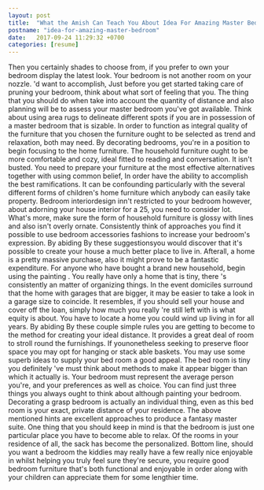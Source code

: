 ```yaml
---
layout: post
title:  "What the Amish Can Teach You About Idea For Amazing Master Bedroom"
postname: "idea-for-amazing-master-bedroom"
date:   2017-09-24 11:29:32 +0700
categories: [resume]
---
```

Then you certainly shades to choose from, if you prefer to own your bedroom display the latest look. Your bedroom is not another room on your nozzle. 'd want to accomplish, Just before you get started taking care of pruning your bedroom, think about what sort of feeling that you. The thing that you should do when take into account the quantity of distance and also planning will be to assess your master bedroom you've got available. Think about using area rugs to delineate different spots if you are in possession of a master bedroom that is sizable. In order to function as integral quality of the furniture that you chosen the furniture ought to be selected as trend and relaxation, both may need. By decorating bedrooms, you're in a position to begin focusing to the home furniture. The household furniture ought to be more comfortable and cozy, ideal fitted to reading and conversation. It isn't busted. You need to prepare your furniture at the most effective alternatives together with using common belief, In order have the ability to accomplish the best ramifications. It can be confounding particularly with the several different forms of children's home furniture which anybody can easily take property. Bedroom interiordesign inn't restricted to your bedroom however, about adorning your house interior for a 25, you need to consider lot. What's more, make sure the form of household furniture is glossy with lines and also isn't overly ornate. Consistently think of approaches you find it possible to use bedroom accessories fashions to increase your bedroom's expression. By abiding By these suggestionsyou would discover that it's possible to create your house a much better place to live in. Afterall, a home is a pretty massive purchase, also it might prove to be a fantastic expenditure. For anyone who have bought a brand new household, begin using the painting . You really have only a home that is tiny, there 's consistently an matter of organizing things. In the event domiciles surround that the home with garages that are bigger, it may be easier to take a look in a garage size to coincide. It resembles, if you should sell your house and cover off the loan, simply how much you really 're still left with is what equity is about. You have to locate a home you could wind up living in for all years. By abiding By these couple simple rules you are getting to become to the method for creating your ideal distance. It provides a great deal of room to stroll round the furnishings. If younonetheless seeking to preserve floor space you may opt for hanging or stack able baskets. You may use some superb ideas to supply your bed room a good appeal. The bed room is tiny you definitely 've must think about methods to make it appear bigger than which it actually is. Your bedroom must represent the average person you're, and your preferences as well as choice. You can find just three things you always ought to think about although painting your bedroom. Decorating a grasp bedroom is actually an individual thing, even as this bed room is your exact, private distance of your residence. The above mentioned hints are excellent approaches to produce a fantasy master suite. One thing that you should keep in mind is that the bedroom is just one particular place you have to become able to relax. Of the rooms in your residence of all, the sack has become the personalized. Bottom line, should you want a bedroom the kiddies may really have a few really nice enjoyable in whilst helping you truly feel sure they're secure, you require good bedroom furniture that's both functional and enjoyable in order along with your children can appreciate them for some lengthier time.
